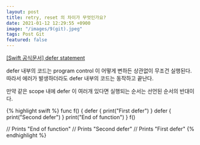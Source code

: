 ```yaml
---
layout: post
title: retry, reset 의 차이가 무엇인가요?
date: 2021-01-12 12:29:55 +0900
image: "/images/9(git).jpeg"
tags: Post Git
featured: false
---
```


[[Swift 공식문서] defer statement](https://docs.swift.org/swift-book/ReferenceManual/Statements.html#ID532)

defer 내부의 코드는 program control 이 어떻게 변하든 상관없이 무조건 실행된다.
따라서 에러가 발생하더라도 defer 내부의 코드는 동작하고 끝난다.

만약 같은 scope 내에 defer 이 여러개 있다면 실행되는 순서는 선언된 순서의 반대이다.

{% highlight swift %}
   func f() {
      defer { print("First defer") }
      defer { print("Second defer") }
      print("End of function")
   }
   f()

   // Prints "End of function"
   // Prints "Second defer"
   // Prints "First defer"
{% endhighlight %}
